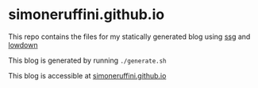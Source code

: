 # simoneruffini.github.io

This repo contains the files for my statically generated blog using [ssg](https://www.romanzolotarev.com/ssg.html) and [lowdown](https://kristaps.bsd.lv/lowdown/)

This blog is generated by running `./generate.sh`

This blog is accessible at [simoneruffini.github.io](https://simoneruffini.github.io)
